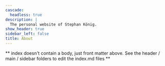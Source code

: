 ```yaml
---
cascade:
  headless: true
description: |
  The personal website of Stephan König.
show_header: true
sidebar_left: false
title: About
---
```


** index doesn't contain a body, just front matter above.
See the header / main / sidebar folders to edit the index.md files **
